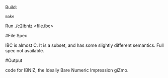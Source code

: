 Build:

    make

Run
    ./c2ibniz \<file.ibc\>

#File Spec

IBC is almost C. It is a subset, and has some slightly different semantics. Full spec not available.

#Output

code for IBNIZ, the Ideally Bare Numeric Impression giZmo. 
